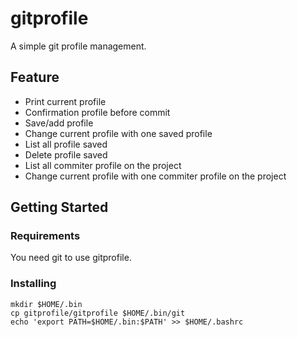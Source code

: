 # gitprofile

A simple git profile management.

## Feature
* Print current profile
* Confirmation profile before commit
* Save/add profile
* Change current profile with one saved profile
* List all profile saved
* Delete profile saved
* List all commiter profile on the project
* Change current profile with one commiter profile on the project

## Getting Started

### Requirements
You need git to use gitprofile.

### Installing
```
mkdir $HOME/.bin
cp gitprofile/gitprofile $HOME/.bin/git
echo 'export PATH=$HOME/.bin:$PATH' >> $HOME/.bashrc
```
